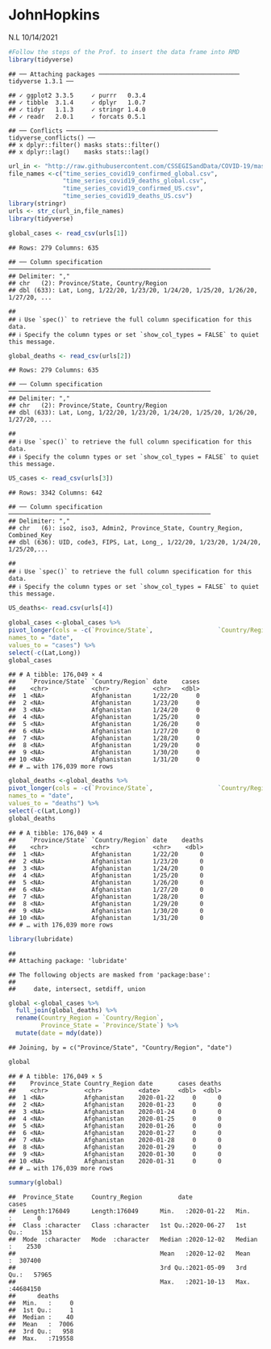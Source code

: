 JohnHopkins
================
N.L
10/14/2021

``` r
#Follow the steps of the Prof. to insert the data frame into RMD
library(tidyverse)
```

    ## ── Attaching packages ─────────────────────────────────────── tidyverse 1.3.1 ──

    ## ✓ ggplot2 3.3.5     ✓ purrr   0.3.4
    ## ✓ tibble  3.1.4     ✓ dplyr   1.0.7
    ## ✓ tidyr   1.1.3     ✓ stringr 1.4.0
    ## ✓ readr   2.0.1     ✓ forcats 0.5.1

    ## ── Conflicts ────────────────────────────────────────── tidyverse_conflicts() ──
    ## x dplyr::filter() masks stats::filter()
    ## x dplyr::lag()    masks stats::lag()

``` r
url_in <- "http://raw.githubusercontent.com/CSSEGISandData/COVID-19/master/csse_covid_19_data/csse_covid_19_time_series/"
file_names <-c("time_series_covid19_confirmed_global.csv",
               "time_series_covid19_deaths_global.csv",
               "time_series_covid19_confirmed_US.csv",
               "time_series_covid19_deaths_US.csv")
library(stringr)
urls <- str_c(url_in,file_names) 
library(tidyverse)
```

``` r
global_cases <- read_csv(urls[1])
```

    ## Rows: 279 Columns: 635

    ## ── Column specification ────────────────────────────────────────────────────────
    ## Delimiter: ","
    ## chr   (2): Province/State, Country/Region
    ## dbl (633): Lat, Long, 1/22/20, 1/23/20, 1/24/20, 1/25/20, 1/26/20, 1/27/20, ...

    ## 
    ## ℹ Use `spec()` to retrieve the full column specification for this data.
    ## ℹ Specify the column types or set `show_col_types = FALSE` to quiet this message.

``` r
global_deaths <- read_csv(urls[2])
```

    ## Rows: 279 Columns: 635

    ## ── Column specification ────────────────────────────────────────────────────────
    ## Delimiter: ","
    ## chr   (2): Province/State, Country/Region
    ## dbl (633): Lat, Long, 1/22/20, 1/23/20, 1/24/20, 1/25/20, 1/26/20, 1/27/20, ...

    ## 
    ## ℹ Use `spec()` to retrieve the full column specification for this data.
    ## ℹ Specify the column types or set `show_col_types = FALSE` to quiet this message.

``` r
US_cases <- read_csv(urls[3])
```

    ## Rows: 3342 Columns: 642

    ## ── Column specification ────────────────────────────────────────────────────────
    ## Delimiter: ","
    ## chr   (6): iso2, iso3, Admin2, Province_State, Country_Region, Combined_Key
    ## dbl (636): UID, code3, FIPS, Lat, Long_, 1/22/20, 1/23/20, 1/24/20, 1/25/20,...

    ## 
    ## ℹ Use `spec()` to retrieve the full column specification for this data.
    ## ℹ Specify the column types or set `show_col_types = FALSE` to quiet this message.

``` r
US_deaths<- read.csv(urls[4])

global_cases <-global_cases %>%
pivot_longer(cols = -c(`Province/State`,                  `Country/Region`, Lat,Long),
names_to = "date",
values_to = "cases") %>%
select(-c(Lat,Long))
global_cases
```

    ## # A tibble: 176,049 × 4
    ##    `Province/State` `Country/Region` date    cases
    ##    <chr>            <chr>            <chr>   <dbl>
    ##  1 <NA>             Afghanistan      1/22/20     0
    ##  2 <NA>             Afghanistan      1/23/20     0
    ##  3 <NA>             Afghanistan      1/24/20     0
    ##  4 <NA>             Afghanistan      1/25/20     0
    ##  5 <NA>             Afghanistan      1/26/20     0
    ##  6 <NA>             Afghanistan      1/27/20     0
    ##  7 <NA>             Afghanistan      1/28/20     0
    ##  8 <NA>             Afghanistan      1/29/20     0
    ##  9 <NA>             Afghanistan      1/30/20     0
    ## 10 <NA>             Afghanistan      1/31/20     0
    ## # … with 176,039 more rows

``` r
global_deaths <-global_deaths %>%
pivot_longer(cols = -c(`Province/State`,                  `Country/Region`, Lat,Long),
names_to = "date",
values_to = "deaths") %>%
select(-c(Lat,Long))
global_deaths
```

    ## # A tibble: 176,049 × 4
    ##    `Province/State` `Country/Region` date    deaths
    ##    <chr>            <chr>            <chr>    <dbl>
    ##  1 <NA>             Afghanistan      1/22/20      0
    ##  2 <NA>             Afghanistan      1/23/20      0
    ##  3 <NA>             Afghanistan      1/24/20      0
    ##  4 <NA>             Afghanistan      1/25/20      0
    ##  5 <NA>             Afghanistan      1/26/20      0
    ##  6 <NA>             Afghanistan      1/27/20      0
    ##  7 <NA>             Afghanistan      1/28/20      0
    ##  8 <NA>             Afghanistan      1/29/20      0
    ##  9 <NA>             Afghanistan      1/30/20      0
    ## 10 <NA>             Afghanistan      1/31/20      0
    ## # … with 176,039 more rows

``` r
library(lubridate)
```

    ## 
    ## Attaching package: 'lubridate'

    ## The following objects are masked from 'package:base':
    ## 
    ##     date, intersect, setdiff, union

``` r
global <-global_cases %>%
  full_join(global_deaths) %>%
  rename(Country_Region = `Country/Region`,
         Province_State = `Province/State`) %>%
  mutate(date = mdy(date))
```

    ## Joining, by = c("Province/State", "Country/Region", "date")

``` r
global
```

    ## # A tibble: 176,049 × 5
    ##    Province_State Country_Region date       cases deaths
    ##    <chr>          <chr>          <date>     <dbl>  <dbl>
    ##  1 <NA>           Afghanistan    2020-01-22     0      0
    ##  2 <NA>           Afghanistan    2020-01-23     0      0
    ##  3 <NA>           Afghanistan    2020-01-24     0      0
    ##  4 <NA>           Afghanistan    2020-01-25     0      0
    ##  5 <NA>           Afghanistan    2020-01-26     0      0
    ##  6 <NA>           Afghanistan    2020-01-27     0      0
    ##  7 <NA>           Afghanistan    2020-01-28     0      0
    ##  8 <NA>           Afghanistan    2020-01-29     0      0
    ##  9 <NA>           Afghanistan    2020-01-30     0      0
    ## 10 <NA>           Afghanistan    2020-01-31     0      0
    ## # … with 176,039 more rows

``` r
summary(global)
```

    ##  Province_State     Country_Region          date                cases         
    ##  Length:176049      Length:176049      Min.   :2020-01-22   Min.   :       0  
    ##  Class :character   Class :character   1st Qu.:2020-06-27   1st Qu.:     153  
    ##  Mode  :character   Mode  :character   Median :2020-12-02   Median :    2530  
    ##                                        Mean   :2020-12-02   Mean   :  307400  
    ##                                        3rd Qu.:2021-05-09   3rd Qu.:   57965  
    ##                                        Max.   :2021-10-13   Max.   :44684150  
    ##      deaths      
    ##  Min.   :     0  
    ##  1st Qu.:     1  
    ##  Median :    40  
    ##  Mean   :  7006  
    ##  3rd Qu.:   958  
    ##  Max.   :719558
